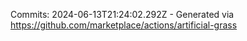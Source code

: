 Commits: 2024-06-13T21:24:02.292Z - Generated via https://github.com/marketplace/actions/artificial-grass
<br>
